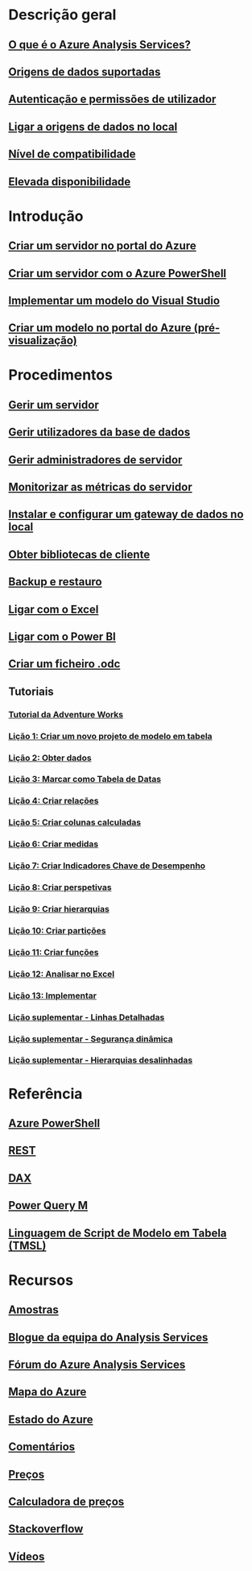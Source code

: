 # Descrição geral
## [O que é o Azure Analysis Services?](analysis-services-overview.md)
## [Origens de dados suportadas](analysis-services-datasource.md)
## [Autenticação e permissões de utilizador](analysis-services-manage-users.md)
## [Ligar a origens de dados no local](analysis-services-gateway.md)
## [Nível de compatibilidade](analysis-services-compat-level.md)
## [Elevada disponibilidade](analysis-services-bcdr.md)

# Introdução
## [Criar um servidor no portal do Azure](analysis-services-create-server.md)
## [Criar um servidor com o Azure PowerShell](analysis-services-create-powershell.md)
## [Implementar um modelo do Visual Studio](analysis-services-deploy.md)
## [Criar um modelo no portal do Azure (pré-visualização)](analysis-services-create-model-portal.md)

# Procedimentos 
## [Gerir um servidor](analysis-services-manage.md)
## [Gerir utilizadores da base de dados](analysis-services-database-users.md)
## [Gerir administradores de servidor](analysis-services-server-admins.md)
## [Monitorizar as métricas do servidor](analysis-services-monitor.md)
## [Instalar e configurar um gateway de dados no local](analysis-services-gateway-install.md)
## [Obter bibliotecas de cliente](analysis-services-data-providers.md)
## [Backup e restauro](analysis-services-backup.md)
## [Ligar com o Excel](analysis-services-connect-excel.md)
## [Ligar com o Power BI](analysis-services-connect-pbi.md)
## [Criar um ficheiro .odc](analysis-services-odc.md)
## Tutoriais
### [Tutorial da Adventure Works](tutorials/aas-adventure-works-tutorial.md)
### [Lição 1: Criar um novo projeto de modelo em tabela](tutorials/aas-lesson-1-create-a-new-tabular-model-project.md)
### [Lição 2: Obter dados](tutorials/aas-lesson-2-get-data.md)
### [Lição 3: Marcar como Tabela de Datas](tutorials/aas-lesson-3-mark-as-date-table.md) 
### [Lição 4: Criar relações](tutorials/aas-lesson-4-create-relationships.md) 
### [Lição 5: Criar colunas calculadas](tutorials/aas-lesson-5-create-calculated-columns.md)
### [Lição 6: Criar medidas](tutorials/aas-lesson-6-create-measures.md)  
### [Lição 7: Criar Indicadores Chave de Desempenho](tutorials/aas-lesson-7-create-key-performance-indicators.md)  
### [Lição 8: Criar perspetivas](tutorials/aas-lesson-8-create-perspectives.md) 
### [Lição 9: Criar hierarquias](tutorials/aas-lesson-9-create-hierarchies.md) 
### [Lição 10: Criar partições](tutorials/aas-lesson-10-create-partitions.md) 
### [Lição 11: Criar funções](tutorials/aas-lesson-11-create-roles.md)
### [Lição 12: Analisar no Excel](tutorials/aas-lesson-12-analyze-in-excel.md)
### [Lição 13: Implementar](tutorials/aas-lesson-13-deploy.md)
### [Lição suplementar - Linhas Detalhadas](tutorials/aas-supplemental-lesson-detail-rows.md)
### [Lição suplementar - Segurança dinâmica](tutorials/aas-supplemental-lesson-dynamic-security.md)
### [Lição suplementar - Hierarquias desalinhadas](tutorials/aas-supplemental-lesson-ragged-hierarchies.md)  

# Referência
## [Azure PowerShell](analysis-services-powershell.md)
## [REST](/rest/api/analysisservices)
## [DAX](https://msdn.microsoft.com/library/gg413422.aspx)
## [Power Query M](https://msdn.microsoft.com/library/mt211003.aspx)
## [Linguagem de Script de Modelo em Tabela (TMSL)](https://docs.microsoft.com/sql/analysis-services/tabular-model-scripting-language-tmsl-reference)

# Recursos
## [Amostras](analysis-services-samples.md)
## [Blogue da equipa do Analysis Services](https://blogs.msdn.microsoft.com/analysisservices/)
## [Fórum do Azure Analysis Services](https://social.msdn.microsoft.com/Forums/en-US/home?forum=AzureAnalysisServices)
## [Mapa do Azure](https://azure.microsoft.com/roadmap/?category=intelligence-analytics)
## [Estado do Azure](https://azure.microsoft.com/status/)
## [Comentários](https://feedback.azure.com/forums/556165-azure-analysis-services)
## [Preços](https://azure.microsoft.com/pricing/details/analysis-services/)
## [Calculadora de preços](https://azure.microsoft.com/pricing/calculator/)
## [Stackoverflow](http://stackoverflow.com/questions/tagged/azure-analysis-services)
## [Vídeos](https://azure.microsoft.com/resources/videos/index/?services=analysis-services&sort=newest)

